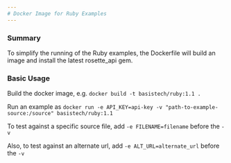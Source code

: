 ```yaml
---
# Docker Image for Ruby Examples
---
```

### Summary
To simplify the running of the Ruby examples, the Dockerfile will build an image and install the latest rosette_api gem.

### Basic Usage
Build the docker image, e.g. `docker build -t basistech/ruby:1.1 .`

Run an example as `docker run -e API_KEY=api-key -v "path-to-example-source:/source" basistech/ruby:1.1`

To test against a specific source file, add `-e FILENAME=filename` before the `-v`

Also, to test against an alternate url, add `-e ALT_URL=alternate_url` before the `-v`